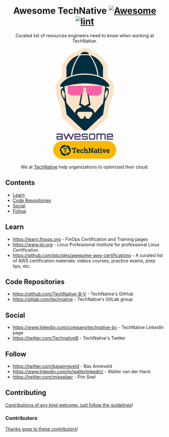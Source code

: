 <div align="center">

<!-- title -->

<!--lint ignore no-dead-urls-->

# Awesome TechNative [![Awesome](https://awesome.re/badge.svg)](https://awesome.re) [![lint](https://github.com/TechNative-B-V/awesome-technative/actions/workflows/lint.yaml/badge.svg)](https://github.com/TechNative-B-V/awesome-technative/actions/workflows/lint.yaml)

<!-- subtitle -->

Curated list of resources engineers need to know when working at TechNative.

<!-- image -->

<a href="" target="_blank" rel="noopener noreferrer">
  <img src="awesome-technative.png" />
</a>

<!-- description -->

We at [TechNative](https://technative.nl) help organizations to  optimized their cloud.

</div>

<!-- TOC -->

## Contents

- [Learn](#learn)
- [Code Repositories](#code-repositories)
- [Social](#social)
- [Follow](#follow)

<!-- CONTENT -->

## Learn

- https://learn.finops.org - FinOps Certification and Training pages
- https://www.lpi.org - Linux Professional Institute for professional Linux Certification
- https://github.com/ptcodes/awesome-aws-certifications - A curated list of AWS certification materials: videos courses, practice exams, prep tips, etc.

## Code Repositories

- https://github.com/TechNative-B-V - TechNative's GitHub
- https://gitlab.com/technative - TechNative's GitLab group

## Social

- https://www.linkedin.com/company/technative-bv - TechNative LinkedIn page
- https://twitter.com/TechnativeB - TechNative's Twitter

## Follow

<!-- list people worth following on social sites (Twitter, LinkedIn, GitHub, YouTube etc.) -->

- https://twitter.com/basanneveld - Bas Anneveld
- https://www.linkedin.com/in/walterlinkedin/ - Walter van der Harst
- https://twitter.com/mipselaer - Pim Snel

## Contributing

[Contributions of any kind welcome, just follow the guidelines](contributing.md)!

### Contributors

[Thanks goes to these contributors](https://github.com/TechNative-B-V/awesome-technative/graphs/contributors)!

